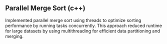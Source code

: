 ## Parallel Merge Sort (c++)
Implemented parallel merge sort using threads to optimize sorting performance by running tasks concurrently.  This approach reduced runtime for large datasets by using multithreading for efficient data partitioning and merging.

